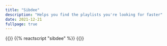 ```yaml
---
title: "Sibdee"
description: "Helps you find the playlists you're looking for faster"
date: 2021-12-21
fullpage: true
---
```


{{<rawhtml>}}
{{% reactscript "sibdee" %}}
{{</rawhtml>}}
